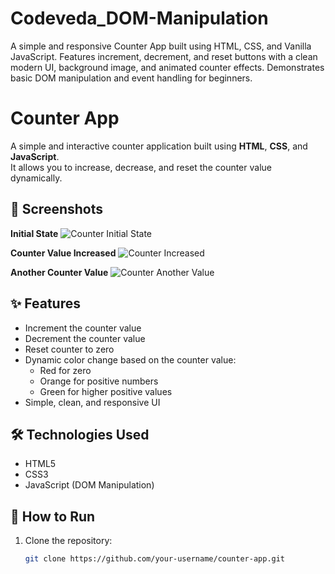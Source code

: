 # Codeveda_DOM-Manipulation
A simple and responsive Counter App built using HTML, CSS, and Vanilla JavaScript. Features increment, decrement, and reset buttons with a clean modern UI, background image, and animated counter effects. Demonstrates basic DOM manipulation and event handling for beginners.

# Counter App

A simple and interactive counter application built using **HTML**, **CSS**, and **JavaScript**.  
It allows you to increase, decrease, and reset the counter value dynamically.

## 📸 Screenshots

**Initial State**
![Counter Initial State](Screenshot1.png)

**Counter Value Increased**
![Counter Increased](Screenshot2.png)

**Another Counter Value**
![Counter Another Value](Screenshot3.png)

## ✨ Features

- Increment the counter value
- Decrement the counter value
- Reset counter to zero
- Dynamic color change based on the counter value:
  - Red for zero
  - Orange for positive numbers
  - Green for higher positive values
- Simple, clean, and responsive UI

## 🛠️ Technologies Used

- HTML5
- CSS3
- JavaScript (DOM Manipulation)

## 🚀 How to Run

1. Clone the repository:
   ```bash
   git clone https://github.com/your-username/counter-app.git
